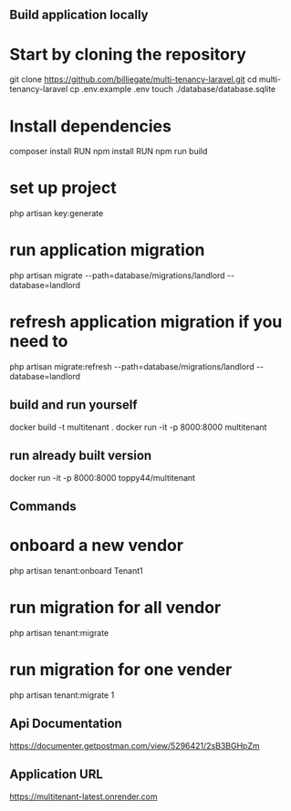
## Build application locally
# Start by cloning the repository 

git clone https://github.com/billiegate/multi-tenancy-laravel.git
cd multi-tenancy-laravel
cp .env.example .env
touch ./database/database.sqlite

# Install dependencies
composer install
RUN npm install
RUN npm run build

# set up project
php artisan key:generate


# run application migration
php artisan migrate --path=database/migrations/landlord --database=landlord  

# refresh application migration if you need to
php artisan migrate:refresh --path=database/migrations/landlord --database=landlord


## build and run yourself
docker build -t multitenant .
docker run -it -p 8000:8000 multitenant

## run already built version
docker run -it -p 8000:8000 toppy44/multitenant

## Commands
# onboard a new vendor
php artisan tenant:onboard Tenant1

# run migration for all vendor
php artisan tenant:migrate

# run migration for one vender
php artisan tenant:migrate 1

## Api Documentation
https://documenter.getpostman.com/view/5296421/2sB3BGHpZm

## Application URL
https://multitenant-latest.onrender.com